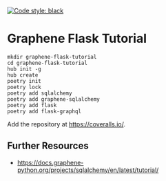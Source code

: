 [![Code style: black](https://img.shields.io/badge/code%20style-black-000000.svg?style=flat-square)](https://github.com/ambv/black)

# Graphene Flask Tutorial

```shell
mkdir graphene-flask-tutorial
cd graphene-flask-tutorial
hub init -g
hub create
poetry init
poetry lock
poetry add sqlalchemy
poetry add graphene-sqlalchemy
poetry add flask
poetry add flask-graphql
```

Add the repository at https://coveralls.io/.

## Further Resources

- https://docs.graphene-python.org/projects/sqlalchemy/en/latest/tutorial/
